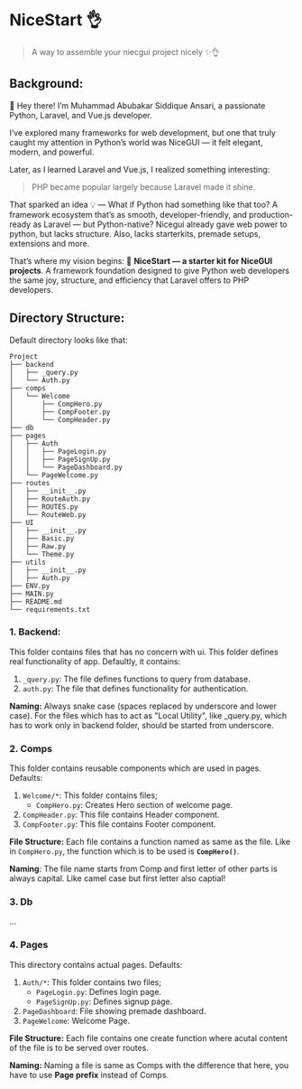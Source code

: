 # NiceStart 👌
> A way to assemble your niecgui project nicely ✨👌

## Background:
👋 Hey there! I’m Muhammad Abubakar Siddique Ansari, a passionate Python, Laravel, and Vue.js developer.

I’ve explored many frameworks for web development, but one that truly caught my attention in Python’s world was NiceGUI — it felt elegant, modern, and powerful.

Later, as I learned Laravel and Vue.js, I realized something interesting:

> PHP became popular largely because Laravel made it shine.

That sparked an idea 💡 —
What if Python had something like that too? A framework ecosystem that’s as smooth, developer-friendly, and production-ready as Laravel — but Python-native? Nicegui already gave web power to python, but lacks structure. Also, lacks starterkits, premade setups, extensions and more.

That’s where my vision begins:
🚀 **NiceStart** **— a starter kit for NiceGUI projects**.
A framework foundation designed to give Python web developers the same joy, structure, and efficiency that Laravel offers to PHP developers.

## Directory Structure:
Default directory looks like that:
```
Project
├── backend
│   ├── _query.py
│   └── Auth.py
├── comps
│   └── Welcome
│       ├── CompHero.py
│       ├── CompFooter.py
│       └── CompHeader.py
├── db
├── pages
│   ├── Auth
│   │   ├── PageLogin.py
│   │   ├── PageSignUp.py
│   │   └── PageDashboard.py
│   └── PageWelcome.py
├── routes
│   ├── __init__.py
│   ├── RouteAuth.py
│   ├── ROUTES.py
│   └── RouteWeb.py
├── UI
│   ├── __init__.py
│   ├── Basic.py
│   ├── Raw.py
│   └── Theme.py
├── utils
│   ├── __init__.py
│   ├── Auth.py
├── ENV.py
├── MAIN.py
├── README.md
└── requirements.txt
```

### 1. Backend: 
This folder contains files that has no concern with ui. This folder defines real functionality of app. Defaultly, it contains:

1. `_query.py`: The file defines functions to query from database.
2. `auth.py`: The file that defines functionality for authentication.

**Naming:** Always snake case (spaces replaced by underscore and lower case). For the files which has to act as "Local Utility", like _query.py, which has to work only in backend folder, should be started from underscore.

### 2. Comps
This folder contains reusable components which are used in pages. Defaults:

1. `Welcome/*`: This folder contains files;
    - `CompHero.py`: Creates Hero section of welcome page.
2. `CompHeader.py`: This file contains Header component.
3. `CompFooter.py`: This file contains Footer component.

**File Structure:** Each file contains a function named as same as the file. Like in `CompHero.py`, the function which is to be used is **`CompHero()`**. 

**Naming**: The file name starts from Comp and first letter of other parts is always capital. Like camel case but first letter also captial!

### 3. Db
...

### 4. Pages
This directory contains actual pages. Defaults:

1. `Auth/*`: This folder contains two files;
    - `PageLogin.py`: Defines login page.
    - `PageSignUp.py`: Defines signup page.
2. `PageDashboard`: File showing premade dashboard.
3. `PageWelcome`: Welcome Page.

**File Structure:** Each file contains one create function where acutal content of the file is to be served over routes.

**Naming:** Naming a file is same as Comps with the difference that here, you have to use **Page prefix** instead of Comps. 